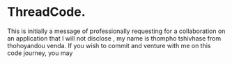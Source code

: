# ThreadCode.
This is initially a message of professionally requesting for a collaboration on an application that I will not disclose , my name is thompho tshivhase from thohoyandou venda. If you wish to commit and venture with me on this code journey,  you may
